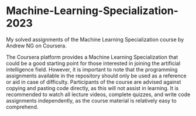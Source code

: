 # Machine-Learning-Specialization-2023

My solved assignments of the Machine Learning Specialization course by Andrew NG on Coursera.

The Coursera platform provides a Machine Learning Specialization that could be a good starting point for those interested in joining the artificial intelligence field. However, it is important to note that the programming assignments available in the repository should only be used as a reference or aid in case of difficulty. Participants of the course are advised against copying and pasting code directly, as this will not assist in learning. It is recommended to watch all lecture videos, complete quizzes, and write code assignments independently, as the course material is relatively easy to comprehend.
